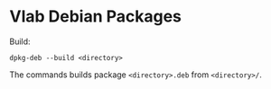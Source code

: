 # Vlab Debian Packages

Build:

```shell
dpkg-deb --build <directory>
```

The commands builds package `<directory>.deb` from `<directory>/`.
